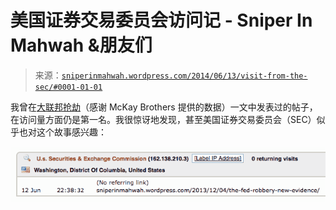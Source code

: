 <!--yml

分类：未分类

日期：2024-05-18 14:20:55

-->

# 美国证券交易委员会访问记 - Sniper In Mahwah &朋友们

> 来源：[`sniperinmahwah.wordpress.com/2014/06/13/visit-from-the-sec/#0001-01-01`](https://sniperinmahwah.wordpress.com/2014/06/13/visit-from-the-sec/#0001-01-01)

我曾在[大联邦抢劫](https://sniperinmahwah.wordpress.com/2013/12/04/the-fed-robbery-new-evidence/)（感谢 McKay Brothers 提供的数据）一文中发表过的帖子，在访问量方面仍是第一名。我很惊讶地发现，甚至美国证券交易委员会（SEC）似乎也对这个故事感兴趣：

![SEC](img/bd4900b24dc5d9b0b0b59ea970588970.png)
